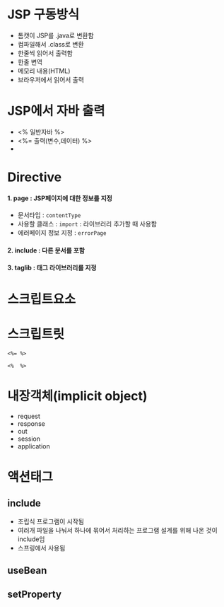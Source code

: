 # JSP 구동방식
- 톰캣이 JSP를 .java로 변환함 
- 컴파일해서 .class로 변환
- 한줄씩 읽어서 출력함
- 한줄 변역
- 메모리 내용(HTML)
- 브라우저에서 읽어서 출력

# JSP에서 자바 출력
- <% 일반자바 %>
- <%= 출력(변수,데이터) %>
- 

# Directive
#### 1. page : JSP페이지에 대한 정보를 지정
- 문서타입 : ```contentType```
- 사용할 클래스 : ```import``` : 라이브러리 추가할 때 사용함
- 에러페이지 정보 지정 : ```errorPage```
#### 2. include : 다른 문서를 포함
#### 3. taglib : 태그 라이브러리를 지정

# 스크립트요소

# 스크립트릿
```<%= %>```

```<%  %>```

# 내장객체(implicit object)
- request
- response
- out
- session
- application

# 액션태그
## include 
- 조립식 프로그램이 시작됨
- 여러개 파일을 나눠서 하나에 묶어서 처리하는 프로그램 설계를 위해 나온 것이 include임
- 스프링에서 사용됨

## useBean

## setProperty

